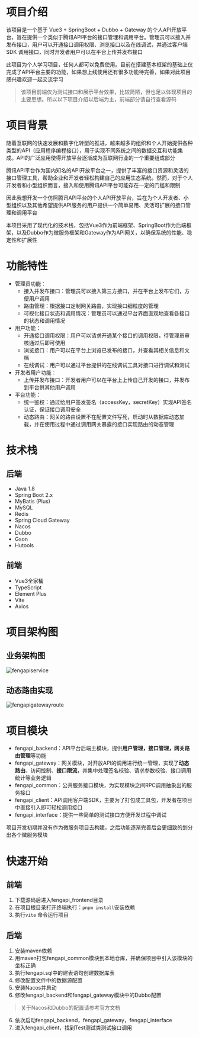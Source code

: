 # 项目介绍

该项目是一个基于 Vue3 + SpringBoot + Dubbo + Gateway 的个人API开放平台，旨在提供一个类似于腾讯API平台的接口管理和调用平台。管理员可以接入并发布接口，用户可以开通接口调用权限、浏览接口以及在线调试，并通过客户端 SDK 调用接口，同时开发者用户可以在平台上传并发布接口

此项目为个人学习项目，任何人都可以免费使用。目前在搭建基本框架的基础上仅完成了API平台主要的功能，如果想上线使用还有很多功能待完善，如果对此项目感兴趣欢迎一起交流学习

> 该项目前端仅为测试接口和展示平台效果，比较简陋，但也足以体现项目的主要思想。所以以下项目介绍以后端为主，前端部分请自行查看源码

# 项目背景

随着互联网的快速发展和数字化转型的推进，越来越多的组织和个人开始提供各种类型的API（应用程序编程接口），用于实现不同系统之间的数据交互和功能集成。API的广泛应用使得开放平台逐渐成为互联网行业的一个重要组成部分

腾讯API平台作为国内知名的API开放平台之一，提供了丰富的接口资源和灵活的接口管理工具，帮助企业和开发者轻松构建自己的应用生态系统。然而，对于个人开发者和小型组织而言，接入和使用腾讯API平台可能存在一定的门槛和限制

因此我想开发一个仿照腾讯API平台的个人API开放平台，旨在为个人开发者、小型组织以及其他希望提供API服务的用户提供一个简单易用、灵活可扩展的接口管理和调用平台

本项目采用了现代化的技术栈，包括Vue3作为前端框架、SpringBoot作为后端框架，以及Dubbo作为微服务框架和Gateway作为API网关，以确保系统的性能、稳定性和扩展性

# 功能特性

- 管理员功能：
  - 接入并发布接口：管理员可以接入第三方接口，并在平台上发布它们，方便用户调用
  - 路由管理：根据接口定制网关路由，实现接口细粒度的管理
  - 可视化接口状态和调用情况：管理员可以通过平台界面直观地查看各接口的状态和调用情况
- 用户功能：
  - 开通接口调用权限：用户可以请求开通某个接口的调用权限，待管理员审核通过后即可使用
  - 浏览接口：用户可以在平台上浏览已发布的接口，并查看其相关信息和文档
  - 在线调试：用户可以通过平台提供的在线调试工具对接口进行调试和测试
- 开发者用户功能：
  - 上传并发布接口：开发者用户可以在平台上上传自己开发的接口，并发布到平台供其他用户调用
- 平台功能：
  - 统一鉴权：通过给用户签发签名（accessKey，secretKey）实现API签名认证，保证接口调用安全
  - 动态路由：网关的路由设置不在配置文件写死，启动时从数据库动态加载，并在使用过程中通过调用网关暴露的接口实现路由的动态管理

# 技术栈

## 后端

- Java 1.8
- Spring Boot 2.x
- MyBatis (Plus)
- MySQL
- Redis
- Spring Cloud Gateway
- Nacos
- Dubbo
- Gson
- Hutools

## 前端

- Vue3全家桶
- TypeScript
- Element Plus
- Vite
- Axios

# 项目架构图

## 业务架构图

![fengapiservice](https://cdn.jsdelivr.net/gh/wwwindy777/blog-img/hexo/fengapiservice.jpg)

## 动态路由实现

![fengapigatewayroute](https://cdn.jsdelivr.net/gh/wwwindy777/blog-img/hexo/fengapigatewayroute.jpg)

# 项目模块

- fengapi_backend：API平台后端主模块，提供**用户管理，接口管理，网关路由管理**等功能
- fengapi_gateway：网关模块，对开放API的调用进行统一管理，实现了**动态路由**、访问控制、**接口限流**，并集中处理签名校验、请求参数校验、接口调用统计等业务逻辑
- fengapi_common：公共服务接口模块，为实现模块之间RPC调用抽象出的服务接口
- fengapi_client：API调用客户端SDK，主要为了打包成工具包，开发者在项目中直接引入即可轻松调用接口
- fengapi_interface：提供一些简单的测试接口方便开发过程中调试

项目开发初期并没有作为微服务项目去构建，之后功能逐渐完善后会更细致的划分出各个微服务模块

# 快速开始

## 前端

1. 下载源码后进入fengapi_frontend目录
2. 在项目根目录打开终端执行：`pnpm install`安装依赖
3. 执行`vite` 命令运行项目

## 后端

1. 安装maven依赖
2. 用maven打包fengapi_common模块到本地仓库，并确保项目中引入该模块的坐标正确
3. 执行fengapi.sql中的建表语句创建数据库表
4. 修改配置文件中的数据源配置
5. 安装Nacos并启动
6. 修改fengapi_backend和fengapi_gateway模块中的Dubbo配置

> 关于Nacos和Dubbo的配置请参考官方文档

6. 依次启动fengapi_backend，fengapi_gateway，fengapi_interface
7. 进入fengapi_client，找到Test测试类测试接口调用